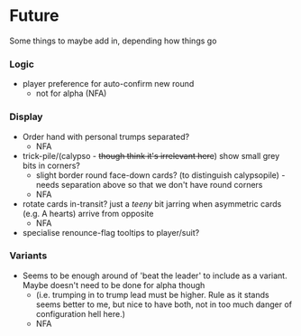 # Future

Some things to maybe add in, depending how things go

### Logic

* player preference for auto-confirm new round
  * not for alpha (NFA)

### Display

* Order hand with personal trumps separated?
  * NFA
* trick-pile/(calypso - ~~though think it's irrelevant here~~) show small grey bits in corners?
  * slight border round face-down cards? (to distinguish calypsopile) - needs separation above so that we don't have round corners
  * NFA
* rotate cards in-transit? just a _teeny_ bit jarring when asymmetric cards (e.g. A hearts) arrive from opposite
  * NFA
* specialise renounce-flag tooltips to player/suit?

### Variants

* Seems to be enough around of 'beat the leader' to include as a variant. Maybe doesn't need to be done for alpha though
  * (i.e. trumping in to trump lead must be higher. Rule as it stands seems better to me, but nice to have both, not in too much danger of configuration hell here.)
  * NFA
